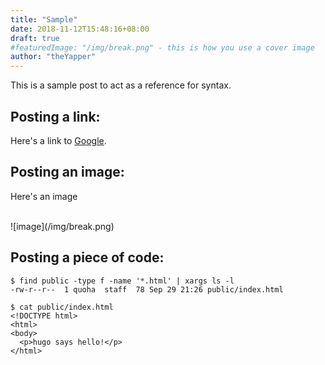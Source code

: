 ```yaml
---
title: "Sample"
date: 2018-11-12T15:48:16+08:00
draft: true
#featuredImage: "/img/break.png" - this is how you use a cover image
author: "theYapper"
---
```


This is a sample post to act as a reference for syntax. 

## Posting a link: 
Here's a link to [Google](https://www.google.com). 

## Posting an image: 
Here's an image

</br>
 ![image](/img/break.png)

## Posting a piece of code: 

```
$ find public -type f -name '*.html' | xargs ls -l
-rw-r--r--  1 quoha  staff  78 Sep 29 21:26 public/index.html

$ cat public/index.html 
<!DOCTYPE html> 
<html> 
<body> 
  <p>hugo says hello!</p> 
</html>
```

